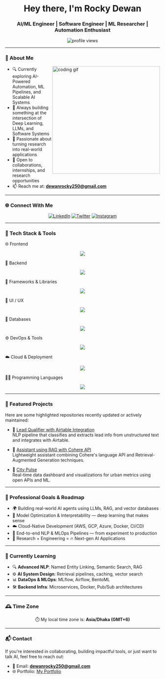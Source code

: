 <h1 align="center">Hey there, I'm Rocky Dewan</h1>
<h3 align="center">AI/ML Engineer | Software Engineer | ML Researcher | Automation Enthusiast</h3>

<p align="center">
  <img src="https://komarev.com/ghpvc/?username=Rocky-Dewan&label=Profile%20Views&color=0e75b6&style=flat" alt="profile views" />

</p>

---

### 🧠 About Me

<img align="right" width="350" src="https://media.giphy.com/media/K5kfQExKk731K/giphy.gif" alt="coding gif" />

- 🔍 Currently exploring AI-Powered Automation, ML Pipelines, and Scalable AI Systems  
- 🔨 Always building something at the intersection of Deep Learning, LLMs, and Software Systems  
- 📘 Passionate about turning research into real-world applications  
- 💼 Open to collaborations, internships, and research opportunities  
- 📫 Reach me at: **dewanrocky250@gmail.com**

---

### 🌐 Connect With Me

<p align="center">
  <a href="https://www.linkedin.com/in/rockydewan250/"><img src="https://skillicons.dev/icons?i=linkedin" alt="LinkedIn" /></a>
  <a href="https://twitter.com/dewan_rocky250"><img src="https://skillicons.dev/icons?i=twitter" alt="Twitter" /></a>
  <a href="https://instagram.com/rock_._y"><img src="https://skillicons.dev/icons?i=instagram" alt="Instagram" /></a>
</p>

---

### 🧰 Tech Stack & Tools
🌐 Frontend
<p align="center"> <img src="https://skillicons.dev/icons?i=html,css,tailwind,js,ts,react,nextjs" /> </p>
🔧 Backend
<p align="center"> <img src="https://skillicons.dev/icons?i=nodejs,express,php,flask" /> </p>
🧱 Frameworks & Libraries
<p align="center"> <img src="https://skillicons.dev/icons?i=react,nextjs,express,flask" /> </p>
🎨 UI / UX
<p align="center"> <img src="https://skillicons.dev/icons?i=figma" /> </p>
💾 Databases
<p align="center"> <img src="https://skillicons.dev/icons?i=mysql,mongodb" /> </p>
⚙️ DevOps & Tools
<p align="center"> <img src="https://skillicons.dev/icons?i=git,github,vscode" /> </p>
☁️ Cloud & Deployment
<p align="center"> <img src="https://skillicons.dev/icons?i=vercel" /> </p>
👨‍💻 Programming Languages
<p align="center"> <img src="https://skillicons.dev/icons?i=python,java,cpp" /> </p>

---

### 🚀 Featured Projects

Here are some highlighted repositories recently updated or actively maintained:

- 🔗 [Lead Qualifier with Airtable Integration](https://github.com/Rocky-Dewan/Lead-Qualifier-with-Airtable-integration)  
  NLP pipeline that classifies and extracts lead info from unstructured text and integrates with Airtable.

- 🧠 [Assistant using RAG with Cohere API](https://github.com/Rocky-Dewan/Assistant-using-RAG-with-Cohere-API)  
  Lightweight assistant combining Cohere's language API and Retrieval-Augmented Generation techniques.

- 🌆 [City Pulse](https://github.com/Rocky-Dewan/City-Pulse)  
  Real-time data dashboard and visualizations for urban metrics using open APIs and ML.


---


### 🎯 Professional Goals & Roadmap

- 🌍 Building real-world AI agents using LLMs, RAG, and vector databases  
- 🧠 Model Optimization & Interpretability — deep learning that makes sense  
- ☁️ Cloud-Native Development (AWS, GCP, Azure, Docker, CI/CD)  
- 🧩 End-to-end NLP & MLOps Pipelines — from experiment to production  
- 🤖 Research + Engineering = 🔥 Next-gen AI Applications

---

### 🌱 Currently Learning

- 🔍 **Advanced NLP**: Named Entity Linking, Semantic Search, RAG  
- ⚙️ **AI System Design**: Retrieval pipelines, caching, vector search  
- 📊 **DataOps & MLOps**: MLflow, Airflow, BentoML  
- 🛠️ **Backend Infra**: Microservices, Docker, Pub/Sub architectures  

---

### 🕰️ Time Zone

<p align="center">⏱️ My local time zone is: <b>Asia/Dhaka (GMT+6)</b></p>

---

### 📬 Contact

If you're interested in collaborating, building impactful tools, or just want to talk AI, feel free to reach out:

- 📧 Email: **dewanrocky250@gmail.com**  
- 🌐 Portfolio: [My Portfolio](http://rocky-dewan.github.io/-Rockyfolio/)


